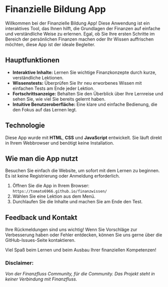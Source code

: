 # Finanzielle Bildung App

Willkommen bei der Finanzielle Bildung App! Diese Anwendung ist ein interaktives Tool, das Ihnen hilft, die Grundlagen der Finanzen auf einfache und verständliche Weise zu erlernen. Egal, ob Sie Ihre ersten Schritte im Bereich der persönlichen Finanzen machen oder Ihr Wissen auffrischen möchten, diese App ist der ideale Begleiter.

## Hauptfunktionen

* **Interaktive Inhalte:** Lernen Sie wichtige Finanzkonzepte durch kurze, verständliche Lektionen.
* **Wissenstests:** Überprüfen Sie Ihr neu erworbenes Wissen mit einfachen Tests am Ende jeder Lektion.
* **Fortschrittsanzeige:** Behalten Sie den Überblick über Ihre Lernreise und sehen Sie, wie viel Sie bereits gelernt haben.
* **Intuitive Benutzeroberfläche:** Eine klare und einfache Bedienung, die den Fokus auf das Lernen legt.

## Technologie

Diese App wurde mit **HTML**, **CSS** und **JavaScript** entwickelt. Sie läuft direkt in Ihrem Webbrowser und benötigt keine Installation.

## Wie man die App nutzt

Besuchen Sie einfach die Website, um sofort mit dem Lernen zu beginnen. Es ist keine Registrierung oder Anmeldung erforderlich.

1.  Öffnen Sie die App in Ihrem Browser: `https://tomato6966.github.io/finanzwissen/`
2.  Wählen Sie eine Lektion aus dem Menü.
3.  Durchlaufen Sie die Inhalte und machen Sie am Ende den Test.

## Feedback und Kontakt

Ihre Rückmeldungen sind uns wichtig! Wenn Sie Vorschläge zur Verbesserung haben oder Fehler entdecken, können Sie uns gerne über die GitHub-Issues-Seite kontaktieren.

Viel Spaß beim Lernen und beim Ausbau Ihrer finanziellen Kompetenzen!

### Disclaimer:

*Von der Finanzfluss Community, für die Community. Das Projekt steht in keiner Verbindung mit Finanzfluss.*

